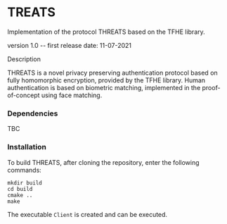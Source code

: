 # TREATS
Implementation of the protocol THREATS based on the TFHE library.

version 1.0 -- first release date: 11-07-2021

Description

THREATS is a novel privacy preserving authentication protocol based on fully homomorphic encryption, provided by the TFHE library.
Human authentication is based on biometric matching, implemented in the proof-of-concept using face matching.

### Dependencies

TBC

### Installation

To build THREATS, after cloning the repository, enter the following commands:
```
mkdir build
cd build
cmake ..
make
```
The executable `Client` is created and can be executed.
